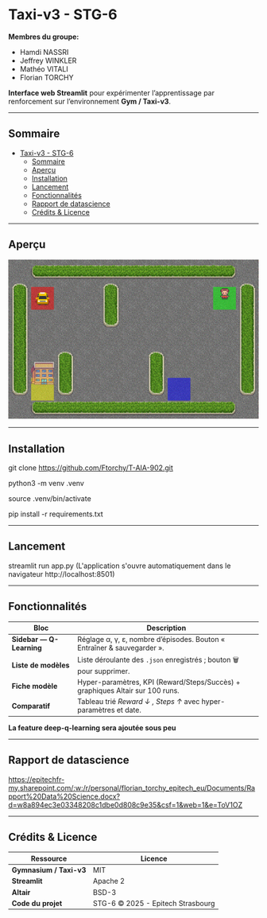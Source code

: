 # Taxi-v3 - STG-6

**Membres du groupe:**
- Hamdi NASSRI
- Jeffrey WINKLER
- Mathéo VITALI
- Florian TORCHY

**Interface web Streamlit** pour expérimenter l’apprentissage par renforcement sur l’environnement **Gym / Taxi-v3**.  

---

## Sommaire
- [Taxi-v3 - STG-6](#taxi-v3---stg-6)
  - [Sommaire](#sommaire)
  - [Aperçu](#aperçu)
  - [Installation](#installation)
  - [Lancement](#lancement)
  - [Fonctionnalités](#fonctionnalités)
  - [Rapport de datascience](#rapport-de-datascience)
  - [Crédits \& Licence](#crédits--licence)

---------------------------------------------------------------------------------

## Aperçu
![alt text](/taxiV3/Documentation/taxi.gif)


---

## Installation

git clone https://github.com/Ftorchy/T-AIA-902.git

python3 -m venv .venv

source .venv/bin/activate

pip install -r requirements.txt

---

## Lancement

streamlit run app.py
(L'application s'ouvre automatiquement dans le navigateur http://localhost:8501)

---

## Fonctionnalités

| Bloc                     | Description                                                                          |
| ------------------------ | ------------------------------------------------------------------------------------ |
| **Sidebar — Q-Learning** | Réglage α, γ, ε, nombre d’épisodes. Bouton « Entraîner & sauvegarder ».              |
| **Liste de modèles**     | Liste déroulante des `.json` enregistrés ; bouton 🗑️ pour supprimer.                |
| **Fiche modèle**         | Hyper-paramètres, KPI (Reward/Steps/Succès) + graphiques Altair sur 100 runs.        |
| **Comparatif**           | Tableau trié *Reward ↓ , Steps ↑* avec hyper-paramètres et date.                     |

**La feature deep-q-learning sera ajoutée sous peu**

---

## Rapport de datascience
https://epitechfr-my.sharepoint.com/:w:/r/personal/florian_torchy_epitech_eu/Documents/Rapport%20Data%20Science.docx?d=w8a894ec3e03348208c1dbe0d808c9e35&csf=1&web=1&e=ToV1OZ

---

## Crédits & Licence

| Ressource               | Licence                                  |
| ----------------------- | ---------------------------------------- |
| **Gymnasium / Taxi-v3** | MIT                                      |
| **Streamlit**           | Apache 2                                 |
| **Altair**              | BSD-3                                    |
| **Code du projet**      | STG-6 © 2025 - Epitech Strasbourg        |
